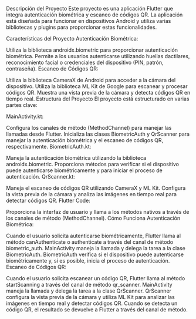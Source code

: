 Descripción del Proyecto
Este proyecto es una aplicación Flutter que integra autenticación biométrica y escaneo de códigos QR. La aplicación está diseñada para funcionar en dispositivos Android y utiliza varias bibliotecas y plugins para proporcionar estas funcionalidades.

Características del Proyecto
Autenticación Biométrica:

Utiliza la biblioteca androidx.biometric para proporcionar autenticación biométrica.
Permite a los usuarios autenticarse utilizando huellas dactilares, reconocimiento facial o credenciales del dispositivo (PIN, patrón, contraseña).
Escaneo de Códigos QR:

Utiliza la biblioteca CameraX de Android para acceder a la cámara del dispositivo.
Utiliza la biblioteca ML Kit de Google para escanear y procesar códigos QR.
Muestra una vista previa de la cámara y detecta códigos QR en tiempo real.
Estructura del Proyecto
El proyecto está estructurado en varias partes clave:

MainActivity.kt:

Configura los canales de método (MethodChannel) para manejar las llamadas desde Flutter.
Inicializa las clases BiometricAuth y QrScanner para manejar la autenticación biométrica y el escaneo de códigos QR, respectivamente.
BiometricAuth.kt:

Maneja la autenticación biométrica utilizando la biblioteca androidx.biometric.
Proporciona métodos para verificar si el dispositivo puede autenticarse biométricamente y para iniciar el proceso de autenticación.
QrScanner.kt:

Maneja el escaneo de códigos QR utilizando CameraX y ML Kit.
Configura la vista previa de la cámara y analiza las imágenes en tiempo real para detectar códigos QR.
Flutter Code:

Proporciona la interfaz de usuario y llama a los métodos nativos a través de los canales de método (MethodChannel).
Cómo Funciona
Autenticación Biométrica:

Cuando el usuario solicita autenticarse biométricamente, Flutter llama al método canAuthenticate o authenticate a través del canal de método biometric_auth.
MainActivity maneja la llamada y delega la tarea a la clase BiometricAuth.
BiometricAuth verifica si el dispositivo puede autenticarse biométricamente y, si es posible, inicia el proceso de autenticación.
Escaneo de Códigos QR:

Cuando el usuario solicita escanear un código QR, Flutter llama al método startScanning a través del canal de método qr_scanner.
MainActivity maneja la llamada y delega la tarea a la clase QrScanner.
QrScanner configura la vista previa de la cámara y utiliza ML Kit para analizar las imágenes en tiempo real y detectar códigos QR.
Cuando se detecta un código QR, el resultado se devuelve a Flutter a través del canal de método.

